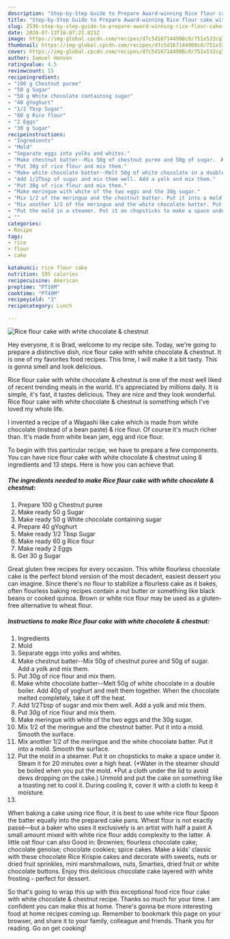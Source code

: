 ```yaml
---
description: "Step-by-Step Guide to Prepare Award-winning Rice flour cake with white chocolate &amp;amp; chestnut"
title: "Step-by-Step Guide to Prepare Award-winning Rice flour cake with white chocolate &amp;amp; chestnut"
slug: 2536-step-by-step-guide-to-prepare-award-winning-rice-flour-cake-with-white-chocolate-and-amp-chestnut
date: 2020-07-13T16:07:21.821Z
image: https://img-global.cpcdn.com/recipes/d7c5d167144908c0/751x532cq70/rice-flour-cake-with-white-chocolate-chestnut-recipe-main-photo.jpg
thumbnail: https://img-global.cpcdn.com/recipes/d7c5d167144908c0/751x532cq70/rice-flour-cake-with-white-chocolate-chestnut-recipe-main-photo.jpg
cover: https://img-global.cpcdn.com/recipes/d7c5d167144908c0/751x532cq70/rice-flour-cake-with-white-chocolate-chestnut-recipe-main-photo.jpg
author: Samuel Hansen
ratingvalue: 4.5
reviewcount: 15
recipeingredient:
- "100 g Chestnut puree"
- "50 g Sugar"
- "50 g White chocolate containing sugar"
- "40 gYoghurt"
- "1/2 Tbsp Sugar"
- "60 g Rice flour"
- "2 Eggs"
- "30 g Sugar"
recipeinstructions:
- "Ingredients"
- "Mold"
- "Separate eggs into yolks and whites."
- "Make chestnut batter--Mix 50g of chestnut puree and 50g of sugar.　Add a yolk and mix them."
- "Put 30g of rice flour and mix them."
- "Make white chocolate batter--Melt 50g of white chocolate in a double boiler. Add 40g of yoghurt and melt them together. When the chocolate melted completely, take it off the heat."
- "Add 1/2Tbsp of sugar and mix them well. Add a yolk and mix them."
- "Put 30g of rice flour and mix them."
- "Make meringue with white of the two eggs and the 30g sugar."
- "Mix 1/2 of the meringue and the chestnut batter. Put it into a mold. Smooth the surface."
- "Mix another 1/2 of the meringue and the white chocolate batter. Put it into a mold. Smooth the surface."
- "Put the mold in a steamer. Put it on chopsticks to make a space under it. Steam it for 20 minutes over a high heat. (*Water in the steamer should be boiled when you put the mold. *Put a cloth under the lid to avoid dews dropping on the cake.) Unmold and put the cake on something like a toasting net to cool it. During cooling it, cover it with a cloth to keep it moisture."
- ""
categories:
- Recipe
tags:
- rice
- flour
- cake

katakunci: rice flour cake 
nutrition: 195 calories
recipecuisine: American
preptime: "PT16M"
cooktime: "PT40M"
recipeyield: "3"
recipecategory: Lunch

---
```



![Rice flour cake with white chocolate &amp; chestnut](https://img-global.cpcdn.com/recipes/d7c5d167144908c0/751x532cq70/rice-flour-cake-with-white-chocolate-chestnut-recipe-main-photo.jpg)

Hey everyone, it is Brad, welcome to my recipe site. Today, we're going to prepare a distinctive dish, rice flour cake with white chocolate &amp; chestnut. It is one of my favorites food recipes. This time, I will make it a bit tasty. This is gonna smell and look delicious.

Rice flour cake with white chocolate &amp; chestnut is one of the most well liked of recent trending meals in the world. It's appreciated by millions daily. It is simple, it's fast, it tastes delicious. They are nice and they look wonderful. Rice flour cake with white chocolate &amp; chestnut is something which I've loved my whole life.

I invented a recipe of a Wagashi like cake which is made from white chocolate (instead of a bean paste) &amp; rice flour. Of course it&#39;s much richer than. It&#39;s made from white bean jam, egg and rice flour.


To begin with this particular recipe, we have to prepare a few components. You can have rice flour cake with white chocolate &amp; chestnut using 8 ingredients and 13 steps. Here is how you can achieve that.

<!--inarticleads1-->

##### The ingredients needed to make Rice flour cake with white chocolate &amp; chestnut:

1. Prepare 100 g Chestnut puree
1. Make ready 50 g Sugar
1. Make ready 50 g White chocolate containing sugar
1. Prepare 40 gYoghurt
1. Make ready 1/2 Tbsp Sugar
1. Make ready 60 g Rice flour
1. Make ready 2 Eggs
1. Get 30 g Sugar


Great gluten free recipes for every occasion. This white flourless chocolate cake is the perfect blond version of the most decadent, easiest dessert you can imagine. Since there&#39;s no flour to stabilize a flourless cake as it bakes, often flourless baking recipes contain a nut butter or something like black beans or cooked quinoa. Brown or white rice flour may be used as a gluten-free alternative to wheat flour. 

<!--inarticleads2-->

##### Instructions to make Rice flour cake with white chocolate &amp; chestnut:

1. Ingredients
1. Mold
1. Separate eggs into yolks and whites.
1. Make chestnut batter--Mix 50g of chestnut puree and 50g of sugar.　Add a yolk and mix them.
1. Put 30g of rice flour and mix them.
1. Make white chocolate batter--Melt 50g of white chocolate in a double boiler. Add 40g of yoghurt and melt them together. When the chocolate melted completely, take it off the heat.
1. Add 1/2Tbsp of sugar and mix them well. Add a yolk and mix them.
1. Put 30g of rice flour and mix them.
1. Make meringue with white of the two eggs and the 30g sugar.
1. Mix 1/2 of the meringue and the chestnut batter. Put it into a mold. Smooth the surface.
1. Mix another 1/2 of the meringue and the white chocolate batter. Put it into a mold. Smooth the surface.
1. Put the mold in a steamer. Put it on chopsticks to make a space under it. Steam it for 20 minutes over a high heat. (*Water in the steamer should be boiled when you put the mold. *Put a cloth under the lid to avoid dews dropping on the cake.) Unmold and put the cake on something like a toasting net to cool it. During cooling it, cover it with a cloth to keep it moisture.
1. 


When baking a cake using rice flour, it is best to use white rice flour Spoon the batter equally into the prepared cake pans. Wheat flour is not exactly passé—but a baker who uses it exclusively is an artist with half a paint A small amount mixed with white rice flour adds complexity to the latter. A little oat flour can also Good in: Brownies; flourless chocolate cake; chocolate genoise; chocolate cookies; spice cakes. Make a kids&#39; classic with these chocolate Rice Krispie cakes and decorate with sweets, nuts or dried fruit sprinkles, mini marshmallows, nuts, Smarties, dried fruit or white chocolate buttons. Enjoy this delicious chocolate cake layered with white frosting - perfect for dessert. 

So that's going to wrap this up with this exceptional food rice flour cake with white chocolate &amp; chestnut recipe. Thanks so much for your time. I am confident you can make this at home. There's gonna be more interesting food at home recipes coming up. Remember to bookmark this page on your browser, and share it to your family, colleague and friends. Thank you for reading. Go on get cooking!
